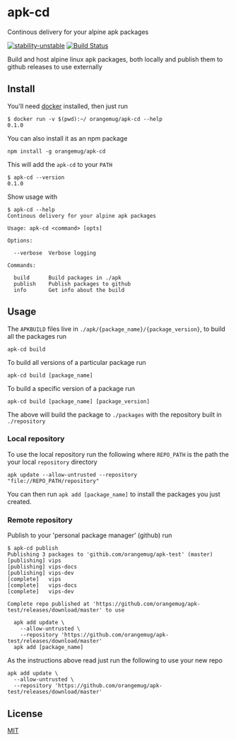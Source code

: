# apk-cd
Continous delivery for your alpine apk packages

[![stability-unstable](https://img.shields.io/badge/stability-unstable-yellow.svg)][stability]
[![Build Status](https://circleci.com/gh/orangemug/apkbuilder.png?style=shield)][circleci]

[stability]:   https://github.com/orangemug/stability-badges#unstable
[circleci]:    https://circleci.com/gh/orangemug/apkbuilder

Build and host alpine linux apk packages, both locally and publish them to github releases to use externally


## Install
You'll need [docker](https://docker.com) installed, then just run

    $ docker run -v $(pwd):~/ orangemug/apk-cd --help
    0.1.0

You can also install it as an npm package

    npm install -g orangemug/apk-cd

This will add the `apk-cd` to your `PATH`

    $ apk-cd --version
    0.1.0

Show usage with 

    $ apk-cd --help
    Continous delivery for your alpine apk packages

    Usage: apk-cd <command> [opts]

    Options:

      --verbose  Verbose logging

    Commands:

      build      Build packages in ./apk
      publish    Publish packages to github
      info       Get info about the build


## Usage
The `APKBUILD` files live in `./apk/{package_name}/{package_version}`, to build all the packages run

    apk-cd build

To build all versions of a particular package run
    
    apk-cd build [package_name]

To build a specific version of a package run

    apk-cd build [package_name] [package_version]

The above will build the package to `./packages` with the repository built in `./repository`


### Local repository
To use the local repository run the following where `REPO_PATH` is the path the your local `repository` directory

    apk update --allow-untrusted --repository "file://REPO_PATH/repository"

You can then run `apk add [package_name]` to install the packages you just created.


### Remote repository
Publish to your 'personal package manager' (github) run

    $ apk-cd publish
    Publishing 3 packages to 'githib.com/orangemug/apk-test' (master)
    [publishing] vips
    [publishing] vips-docs
    [publishing] vips-dev
    [complete]   vips
    [complete]   vips-docs
    [complete]   vips-dev

    Complete repo published at 'https://github.com/orangemug/apk-test/releases/download/master' to use

      apk add update \
        --allow-untrusted \
        --repository 'https://github.com/orangemug/apk-test/releases/download/master'
      apk add [package_name]

As the instructions above read just run the following to use your new repo

    apk add update \
      --allow-untrusted \
      --repository 'https://github.com/orangemug/apk-test/releases/download/master'


## License
[MIT](LICENSE)
